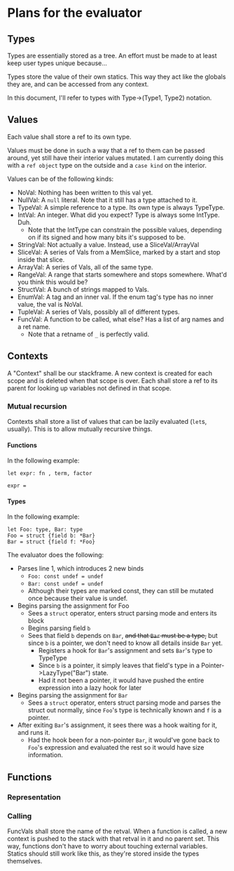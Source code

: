 # Plans for the evaluator


## Types
Types are essentially stored as a tree. An effort must be made to at least keep
user types unique because...


Types store the value of their own statics. This way they act like the globals they are, 
and can be accessed from any context.

In this document, I'll refer to types with Type->(Type1, Type2) notation.


## Values
Each value shall store a ref to its own type.

Values must be done in such a way that a ref to them can be passed around, yet still
have their interior values mutated. I am currently doing this with a `ref object` type
on the outside and a `case kind` on the interior.


Values can be of the following kinds:
* NoVal: Nothing has been written to this val yet.
* NullVal: A `null` literal. Note that it still has a type attached to it.
* TypeVal: A simple reference to a type. Its own type is always TypeType.
* IntVal: An integer. What did you expect? Type is always some IntType. Duh.
  * Note that the IntType can constrain the possible values, depending on if its signed
  	and how many bits it's supposed to be.
* StringVal: Not actually a value. Instead, use a SliceVal/ArrayVal
* SliceVal: A series of Vals from a MemSlice, marked by a start and stop inside that slice.
* ArrayVal: A series of Vals, all of the same type.
* RangeVal: A range that starts somewhere and stops somewhere. What'd you think this would be?
* StructVal: A bunch of strings mapped to Vals.
* EnumVal: A tag and an inner val. If the enum tag's type has no inner value, the val is NoVal.
* TupleVal: A series of Vals, possibly all of different types.
* FuncVal: A function to be called, what else? Has a list of arg names and a ret name.
  * Note that a retname of `_` is perfectly valid.


## Contexts
A "Context" shall be our stackframe. A new context is created for each scope and is deleted when that scope is over.
Each shall store a ref to its parent for looking up variables not defined in that scope.


### Mutual recursion
Contexts shall store a list of values that can be lazily evaluated (`let`s, usually). 
This is to allow mutually recursive things. 

#### Functions
In the following example:
```
let expr: fn , term, factor

expr = 

```

#### Types
In the following example:
```
let Foo: type, Bar: type
Foo = struct {field b: *Bar}
Bar = struct {field f: *Foo}
```
The evaluator does the following:
* Parses line 1, which introduces 2 new binds
  * `Foo: const undef = undef`
  * `Bar: const undef = undef`
  * Although their types are marked const, they can still be mutated once because their value is undef.
* Begins parsing the assignment for Foo
  * Sees a `struct` operator, enters struct parsing mode and enters its block
  * Begins parsing field `b`
  * Sees that field `b` depends on `Bar`, ~~and that `Bar` must be a type,~~ but since `b` is a pointer, we don't
  	need to know all details inside `Bar` yet.
  	* Registers a hook for `Bar`'s assignment and sets `Bar`'s type to TypeType
	* Since `b` is a pointer, it simply leaves that field's type in a Pointer->LazyType("Bar") state.
  	* Had it not been a pointer, it would have pushed the entire expression into a lazy hook for later
* Begins parsing the assignment for `Bar`
  * Sees a `struct` operator, enters struct parsing mode and parses the struct out normally, since
  	`Foo`'s type is technically known and `f` is a pointer.
* After exiting `Bar`'s assignment, it sees there was a hook waiting for it, and runs it.
  * Had the hook been for a non-pointer `Bar`, it would've gone back to `Foo`'s expression and evaluated
  	the rest so it would have size information.
 	
## Functions
### Representation

### Calling
FuncVals shall store the name of the retval. When a function is called, 
a new context is pushed to the stack with that retval in it and no parent set.
This way, functions don't have to worry about touching external variables.
Statics should still work like this, as they're stored inside the types themselves.
